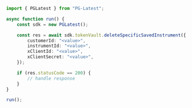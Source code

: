 <!-- Start SDK Example Usage [usage] -->
```typescript
import { PGLatest } from "PG-Latest";

async function run() {
    const sdk = new PGLatest();

    const res = await sdk.tokenVault.deleteSpecificSavedInstrument({
        customerId: "<value>",
        instrumentId: "<value>",
        xClientId: "<value>",
        xClientSecret: "<value>",
    });

    if (res.statusCode == 200) {
        // handle response
    }
}

run();

```
<!-- End SDK Example Usage [usage] -->